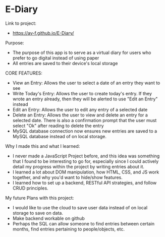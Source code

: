 # E-Diary
Link to project:
- https://av-f.github.io/E-Diary/

Purpose:
- The purpose of this app is to serve as a virtual diary for users who prefer to go digital instead of using paper
- All entries are saved to their device's local storage

CORE FEATURES:
- View an Entry: Allows the user to select a date of an entry they want to see
- Write Today's Entry: Allows the user to create today's entry. If they wrote an entry already, then they will be alerted to use "Edit an Entry" instead
- Edit an Entry: Allows the user to edit any entry of a selected date
- Delete an Entry: Allows the user to view and delete an entry for a selected date. There is also a confirmation prompt that the user must select "Ok" after reading to delete the entry
- MySQL database connection now ensures new entries are saved to a MySQL database instead of on local storage. 

Why I made this and what I learned:
- I never made a JavaScript Project before, and this idea was something that I found to be interesting to go for, especially since I could actively detail my progress within the project by 
writing entries about it. 
- I learned a lot about DOM manipulation, how HTML, CSS, and JS work together, and why you'd want to hide/show features.
- I learned how to set up a backend, RESTful API strategies, and follow CRUD principles.  

My future Plans with this project:
- I would like to use the cloud to save user data instead of on local storage to save on data.
- Make backend workable on github
- Perhaps the SQL can allow someone to find entries between certain months, find entries pertaining to people/objects, etc. 



